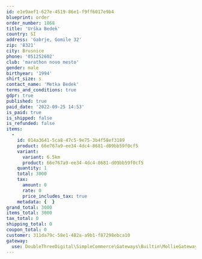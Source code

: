 ```yaml
---
id: e1e9aef1-627e-4519-86e1-f9ff6017e9b4
blueprint: order
order_number: 1868
title: 'Urška Bedek'
country: SI
address: 'Gabrje, Gomile 32'
zip: '8321'
city: Brusnice
phone: '051252602'
club: 'marathon novo mesto'
gender: male
birthyear: '1994'
shirt_size: s
contact_name: 'Metka Bedek'
terms_and_conditions: true
gdpr: true
published: true
paid_date: '2022-09-25 14:53'
is_paid: true
is_shipped: false
is_refunded: false
items:
  -
    id: 014a3641-5ca8-47c5-9e75-3b4f58ef3189
    product: 66e767a9-ee34-4dc4-8681-d09bb59f0cf5
    variant:
      variant: 6.5km
      product: 66e767a9-ee34-4dc4-8681-d09bb59f0cf5
    quantity: 1
    total: 3000
    tax:
      amount: 0
      rate: 0
      price_includes_tax: true
    metadata: {  }
grand_total: 3000
items_total: 3000
tax_total: 0
shipping_total: 0
coupon_total: 0
customer: 311da79c-58e1-482a-a9b1-f87298ebca10
gateway:
  use: DoubleThreeDigital\SimpleCommerce\Gateways\Builtin\MollieGateway
---
```

